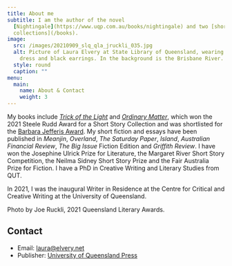 ```yaml
---
title: About me
subtitle: I am the author of the novel
  [Nightingale](https://www.uqp.com.au/books/nightingale) and two [short story
  collections](/books).
image:
  src: /images/20210909_slq_qla_jruckli_035.jpg
  alt: Picture of Laura Elvery at State Library of Queensland, wearing a pink
    dress and black earrings. In the background is the Brisbane River.
  style: round
  caption: ""
menu:
  main:
    name: About & Contact
    weight: 3
---
```

My books include *[Trick of the Light](https://www.uqp.com.au/books/trick-of-the-light)* and *[Ordinary Matter](https://www.uqp.com.au/books/ordinary-matter)*, which won the 2021 Steele Rudd Award for a Short Story Collection and was shortlisted for the [Barbara Jefferis Award](<>). My short fiction and essays have been published in *Meanjin*, *Overland*, *The Saturday Paper*, *Island*, *Australian Financial Review*, *The Big Issue* Fiction Edition and *Griffith Review*. I have won the Josephine Ulrick Prize for Literature, the Margaret River Short Story Competition, the Neilma Sidney Short Story Prize and the Fair Australia Prize for Fiction. I have a PhD in Creative Writing and Literary Studies from QUT.  

In 2021, I was the inaugural Writer in Residence at the Centre for Critical and Creative Writing at the University of Queensland. 

Photo by Joe Ruckli, 2021 Queensland Literary Awards.

## Contact

* Email: [laura@elvery.net](mailto:laura@elvery.net)[](https://twitter.com/lauraelvery)
* Publisher: [University of Queensland Press](https://www.uqp.uq.edu.au/contactus.aspx)
